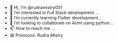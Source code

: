 - 👋 Hi, I’m @rudramistry001
- 👀 I’m interested in Full Stack development ...
- 🌱 I’m currently learning  Flutter development...
- 💞️ I’m looking to collaborate on Ai/ml using python...
- 📫 How to reach me ...
- 😄 Pronouns: Rudra Mistry

<!---
rudramistry001/rudramistry001 is a ✨ special ✨ repository because its `README.md` (this file) appears on your GitHub profile.
You can click the Preview link to take a look at your changes.
--->
